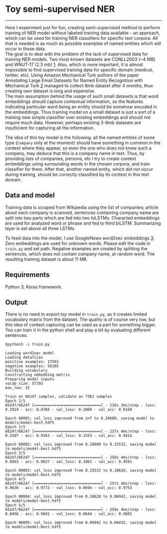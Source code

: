 # Toy semi-supervised NER
-------------------------


Here I experiment just for fun, creating semi-supervised method to perform training of NER model without labeled training data available - an approach, which can be used for training NER classifiers for specific text corpora. All that is needed is as much as possible examples of named entities which will occur in those data.<br>
The goal is to deal with the problem of the lack of supervised data for training NER models. Two most known datasets are CONLL2003 (~4 MB) and WNUT-17 (2.3 mb) [1](https://github.com/davidsbatista/NER-datasets). Also, which is more important, it is almost impossible to find supervised training data for specific domain (medical, twitter, etc). Using Amazon Mechanical Turk authors of the paper Annotating Large Email Datasets for Named Entity Recognition with Mechanical Turk [2](http://www.aclweb.org/anthology/W10-0712) managed to collect 8mb dataset after 4 months, thus creating own dataset is long and expensive.<br>
The main assumption behind the usage of such small datasets is that word embeddings should capture contextual information, so the features indicating particular word being an enitity should be somehow encoded in the embeddings. Thus training model on a small dataset is just a sort of a training new simple classifier over existing embeddings and should not require much data. However, perhaps existing 3-8mb datasets are insufiicient for capturing all the information. <br>

The idea of this toy model is the following: all the named entities of some type (`Company` only at the moment) should have something in common in the context where they appear, so even the one who does not know such a company, may deduce that this is a company name in text. Thus, by providing lists of companies, persons, etc I try to create context embeddings using surrounding words in the chosen corpora, and train classifier for them. After that, another named entity, which did not occur during training, should be correctly classified by its context in this text domain. <br>

## Data and model

Training data is scraped from Wikipedia using the list of companies; article about each company is scanned, sentences containing company name are split into two parts which are fed into two biLSTMs. Characted embeddings are used for analyzed word or phrase and fed to third biLSTM. Summarizing layer is set above all three LSTMs.

To feed data into the model, I use GoogleNews word2vec embeddings [3](https://github.com/mmihaltz/word2vec-GoogleNews-vectors). Zero embeddings are used for unknown words. Please edit the code in `train.py` and set path. Negative examples are created by splitting the sentences, which does not contain company name, at random word. The resulting training dataset is about 11 MB.

## Requirements

Python 3, Keras framework.


## Output

There is no need to export toy model in `train.py`, as it creates limited vocabulary matrix from the dataset. The quality is of course very low, but this idea of context capturing can be used as a part for something bigger. You can train it in the python shell and play a bit by evaluating different sentences:

`$python3 -i train.py`

```
Loading word2vec model
Loading datafiles
positive examples: 17503
negative examples: 56105
Building vocabulary
Constructing embedding matrix
Preparing model inputs
vocab_size: 57393
max_len: 15

Train on 66247 samples, validate on 7361 samples
Epoch 1/5
66247/66247 [==============================] - 216s 3ms/step - loss: 0.2924 - acc: 0.8784 - val_loss: 0.2060 - val_acc: 0.9160

Epoch 00001: val_loss improved from inf to 0.20600, saving model to models/model-best.hdf5
Epoch 2/5
66247/66247 [==============================] - 237s 4ms/step - loss: 0.1597 - acc: 0.9363 - val_loss: 0.1553 - val_acc: 0.9414

Epoch 00002: val_loss improved from 0.20600 to 0.15532, saving model to models/model-best.hdf5
Epoch 3/5
66247/66247 [==============================] - 258s 4ms/step - loss: 0.0963 - acc: 0.9637 - val_loss: 0.1063 - val_acc: 0.9591

Epoch 00003: val_loss improved from 0.15532 to 0.10628, saving model to models/model-best.hdf5
Epoch 4/5
66247/66247 [==============================] - 257s 4ms/step - loss: 0.0636 - acc: 0.9772 - val_loss: 0.0694 - val_acc: 0.9753

Epoch 00004: val_loss improved from 0.10628 to 0.06942, saving model to models/model-best.hdf5
Epoch 5/5
66247/66247 [==============================] - 259s 4ms/step - loss: 0.0456 - acc: 0.9841 - val_loss: 0.0644 - val_acc: 0.9802

Epoch 00005: val_loss improved from 0.06942 to 0.06435, saving model to models/model-best.hdf5

```

